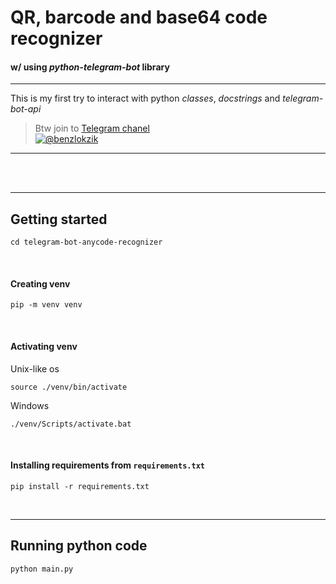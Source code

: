 # QR, barcode and base64 code recognizer

#### w/ using _python-telegram-bot_ library

---


This is my first try to interact with python _classes_, _docstrings_ and _telegram-bot-api_

> Btw join to [Telegram chanel  
> ![@benzlokzik](https://img.shields.io/badge/Telegram-Channel-blue.svg?logo=telegram)](https://t.me/benzlokzik)
___

<br/><br/>

---

## Getting started

```shell
cd telegram-bot-anycode-recognizer
```
<br/>

#### Creating venv
```shell
pip -m venv venv
```

<br/>

#### Activating venv
Unix-like os
```shell
source ./venv/bin/activate
```
Windows
```shell
./venv/Scripts/activate.bat
```

<br/>

#### Installing requirements from ```requirements.txt``` 
```shell
pip install -r requirements.txt
```

<br/>

---


## Running python code

```shell
python main.py
```